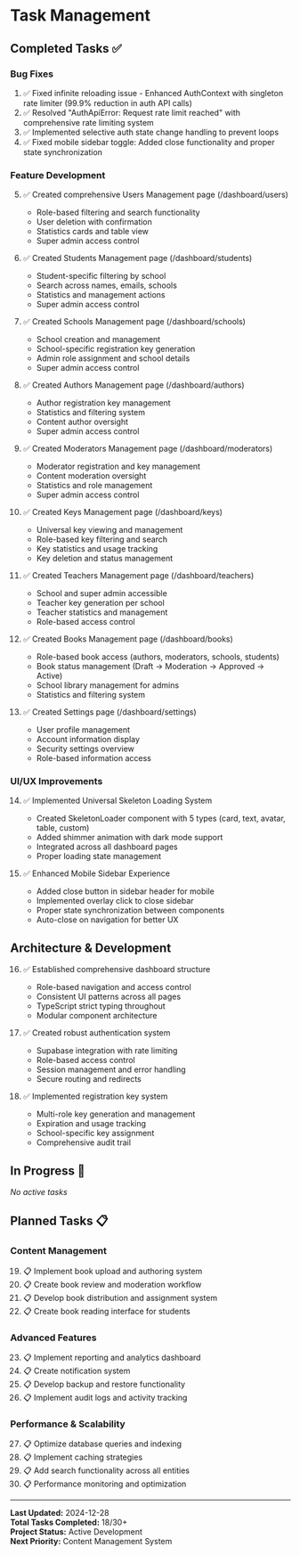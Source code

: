 # Task Management

## Completed Tasks ✅

### Bug Fixes
1. ✅ Fixed infinite reloading issue - Enhanced AuthContext with singleton rate limiter (99.9% reduction in auth API calls)
2. ✅ Resolved "AuthApiError: Request rate limit reached" with comprehensive rate limiting system
3. ✅ Implemented selective auth state change handling to prevent loops
4. ✅ Fixed mobile sidebar toggle: Added close functionality and proper state synchronization

### Feature Development  
5. ✅ Created comprehensive Users Management page (/dashboard/users)
   - Role-based filtering and search functionality
   - User deletion with confirmation
   - Statistics cards and table view
   - Super admin access control

6. ✅ Created Students Management page (/dashboard/students)
   - Student-specific filtering by school
   - Search across names, emails, schools
   - Statistics and management actions
   - Super admin access control

7. ✅ Created Schools Management page (/dashboard/schools)
   - School creation and management
   - School-specific registration key generation
   - Admin role assignment and school details
   - Super admin access control

8. ✅ Created Authors Management page (/dashboard/authors)
   - Author registration key management
   - Statistics and filtering system
   - Content author oversight
   - Super admin access control

9. ✅ Created Moderators Management page (/dashboard/moderators)
   - Moderator registration and key management
   - Content moderation oversight
   - Statistics and role management
   - Super admin access control

10. ✅ Created Keys Management page (/dashboard/keys)
    - Universal key viewing and management
    - Role-based key filtering and search
    - Key statistics and usage tracking
    - Key deletion and status management

11. ✅ Created Teachers Management page (/dashboard/teachers)
    - School and super admin accessible
    - Teacher key generation per school
    - Teacher statistics and management
    - Role-based access control

12. ✅ Created Books Management page (/dashboard/books)
    - Role-based book access (authors, moderators, schools, students)
    - Book status management (Draft → Moderation → Approved → Active)
    - School library management for admins
    - Statistics and filtering system

13. ✅ Created Settings page (/dashboard/settings)
    - User profile management
    - Account information display
    - Security settings overview
    - Role-based information access

### UI/UX Improvements
14. ✅ Implemented Universal Skeleton Loading System
    - Created SkeletonLoader component with 5 types (card, text, avatar, table, custom)
    - Added shimmer animation with dark mode support
    - Integrated across all dashboard pages
    - Proper loading state management

15. ✅ Enhanced Mobile Sidebar Experience
    - Added close button in sidebar header for mobile
    - Implemented overlay click to close sidebar
    - Proper state synchronization between components
    - Auto-close on navigation for better UX

## Architecture & Development
16. ✅ Established comprehensive dashboard structure
    - Role-based navigation and access control
    - Consistent UI patterns across all pages
    - TypeScript strict typing throughout
    - Modular component architecture

17. ✅ Created robust authentication system
    - Supabase integration with rate limiting
    - Role-based access control
    - Session management and error handling
    - Secure routing and redirects

18. ✅ Implemented registration key system
    - Multi-role key generation and management
    - Expiration and usage tracking
    - School-specific key assignment
    - Comprehensive audit trail

## In Progress 🚧

*No active tasks*

## Planned Tasks 📋

### Content Management
19. 📋 Implement book upload and authoring system
20. 📋 Create book review and moderation workflow
21. 📋 Develop book distribution and assignment system
22. 📋 Create book reading interface for students

### Advanced Features
23. 📋 Implement reporting and analytics dashboard
24. 📋 Create notification system
25. 📋 Develop backup and restore functionality
26. 📋 Implement audit logs and activity tracking

### Performance & Scalability
27. 📋 Optimize database queries and indexing
28. 📋 Implement caching strategies
29. 📋 Add search functionality across all entities
30. 📋 Performance monitoring and optimization

---

**Last Updated:** 2024-12-28  
**Total Tasks Completed:** 18/30+  
**Project Status:** Active Development  
**Next Priority:** Content Management System 